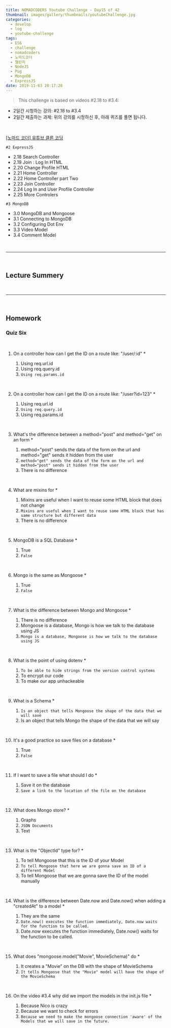 ```yaml
---
title: NOMADCODERS Youtube Challenge - Day15 of 42
thumbnail: images/gallery/thumbnails/youtubeChallenge.jpg
categories:
  - develop
  - log
  - youtube-challenge
tags:
  - ES6
  - challenge
  - nomadcoders
  - 노마드코더
  - 챌린지
  - NodeJS
  - Pug
  - MongoDB
  - ExpressJS
date: 2019-11-03 20:17:28
---
```



> This challenge is based on videos #2.18 to #3.4:

- 2일간 시청하는 강의: #2.18 to #3.4
- 2일간 제출하는 과제: 위의 강의를 시청하신 후, 아래 퀴즈를 풀면 됩니다.  

<br/>

[[노마드 코더] 유튜브 클론 코딩](https://academy.nomadcoders.co/courses/enrolled/435438)

`#2 ExpressJS`
- 2.18 Search Controller 
- 2.19 Join : Log In HTML 
- 2.20 Change Profile HTML 
- 2.21 Home Controller 
- 2.22 Home Controller part Two 
- 2.23 Join Controller 
- 2.24 Log In and User Profile Controller 
- 2.25 More Controlers 

`#3 MongoDB`
- 3.0 MongoDB and Mongoose 
- 3.1 Connecting to MongoDB 
- 3.2 Configuring Dot Env 
- 3.3 Video Model 
- 3.4 Comment Model 
 

<br/>
<!-- more -->

---

<br/>

## Lecture Summery

<br/>

---

<br/>

## Homework 

### Quiz Six

<br/>

1. On a controller how can I get the ID on a route like: "/user/:id" *

    1) Using req.url.id
    2) Using req.query.id
    3) `Using req.params.id`

<br/>

2. On a controller how can I get the ID on a route like: "/user?id=123" *

    1) Using req.url.id
    2) `Using req.query.id`
    3) Using req.params.id

<br/>

3. What's the difference between a method="post" and method="get" on an form *

    1) method="post" sends the data of the form on the url and method="get" sends it hidden from the user
    2) `method="get" sends the data of the form on the url and method="post" sends it hidden from the user`
    3) There is no difference

<br/>

4. What are mixins for *

    1) Mixins are useful when I want to reuse some HTML block that does not change
    2) `Mixins are useful when I want to reuse some HTML block that has same structure but different data`
    3) There is no difference

<br/>

5. MongoDB is a SQL Database *

    1) True
    2) `False`

<br/>

6. Mongo is the same as Mongoose *

    1) True
    2) `False`

<br/>

7. What is the difference between Mongo and Mongoose *

    1) There is no difference
    2) Mongoose is a database, Mongo is how we talk to the database using JS
    3) `Mongo is a database, Mongoose is how we talk to the database using JS`

<br/>

8. What is the point of using dotenv *

    1) `To be able to hide strings from the version control systems`
    2) To encrypt our code
    3) To make our app unhackeable

<br/>

9. What is a Schema *

    1) `Is an object that tells Mongoose the shape of the data that we will save`
    2) Is an object that tells Mongo the shape of the data that we will say

<br/>

10. It's a good practice so save files on a database *

    1) True
    2) `False`

<br/>

11. If I want to save a file what should I do *

    1) Save it on the database
    2) `Save a link to the location of the file on the database`

<br/>

12. What does Mongo store? *

    1) Graphs
    2) `JSON Documents`
    3) Text

<br/>

13. What is the "ObjectId" type for? *

    1) To tell Mongoose that this is the ID of your Model
    2) `To tell Mongoose that here we are gonna save an ID of a different Model`
    3) To tell Mongoose that we are gonna save the ID of the model manually

<br/>

14. What is the difference between Date.now and Date.now() when adding a "createdAt" to a model *

    1) They are the same
    2) `Date.now() executes the function immediately, Date.now waits for the function to be called.`
    3) Date.now executes the function immediately, Date.now() waits for the function to be called.

<br/>

15. What does "mongoose.model("Movie", MovieSchema)" do *

    1) It creates a "Movie" on the DB with the shape of MovieSchema
    2) `It tells Mongoose that the "Movie" model will have the shape of the MovieSchema`

<br/>

16. On the video #3.4 why did we import the models in the init.js file *

    1) Because Nico is crazy
    2) Because we want to check for errors
    3) `Because we need to make the mongoose connection 'aware' of the Models that we will save in the future.`
